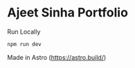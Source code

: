 # Ajeet Sinha Portfolio

Run Locally

```bash
npm run dev
```

Made in Astro (<https://astro.build/>) 